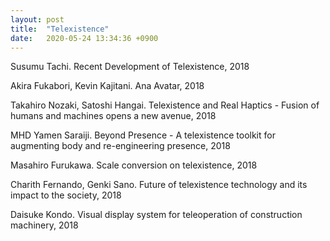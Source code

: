 ```yaml
---
layout: post
title:  "Telexistence"
date:   2020-05-24 13:34:36 +0900
---
```

Susumu Tachi. Recent Development of Telexistence, 2018

Akira Fukabori, Kevin Kajitani. Ana Avatar, 2018

Takahiro Nozaki, Satoshi Hangai. Telexistence and Real Haptics - Fusion of humans and machines opens a new avenue, 2018

MHD Yamen Saraiji. Beyond Presence - A telexistence toolkit for augmenting body and re-engineering presence, 2018

Masahiro Furukawa. Scale conversion on telexistence, 2018

Charith Fernando, Genki Sano. Future of telexistence technology and its impact to the society, 2018

Daisuke Kondo. Visual display system for teleoperation of construction machinery, 2018
